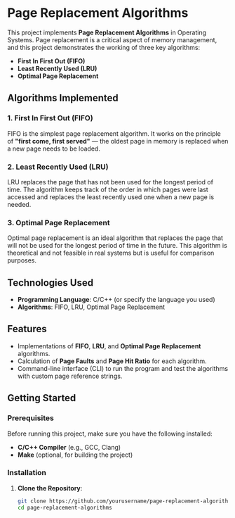 # Page Replacement Algorithms

This project implements **Page Replacement Algorithms** in Operating Systems. Page replacement is a critical aspect of memory management, and this project demonstrates the working of three key algorithms:

- **First In First Out (FIFO)**
- **Least Recently Used (LRU)**
- **Optimal Page Replacement**

## Algorithms Implemented

### 1. **First In First Out (FIFO)**
FIFO is the simplest page replacement algorithm. It works on the principle of **"first come, first served"** — the oldest page in memory is replaced when a new page needs to be loaded.

### 2. **Least Recently Used (LRU)**
LRU replaces the page that has not been used for the longest period of time. The algorithm keeps track of the order in which pages were last accessed and replaces the least recently used one when a new page is needed.

### 3. **Optimal Page Replacement**
Optimal page replacement is an ideal algorithm that replaces the page that will not be used for the longest period of time in the future. This algorithm is theoretical and not feasible in real systems but is useful for comparison purposes.

## Technologies Used

- **Programming Language**: C/C++ (or specify the language you used)
- **Algorithms**: FIFO, LRU, Optimal Page Replacement

## Features

- Implementations of **FIFO**, **LRU**, and **Optimal Page Replacement** algorithms.
- Calculation of **Page Faults** and **Page Hit Ratio** for each algorithm.
- Command-line interface (CLI) to run the program and test the algorithms with custom page reference strings.

## Getting Started

### Prerequisites

Before running this project, make sure you have the following installed:

- **C/C++ Compiler** (e.g., GCC, Clang)
- **Make** (optional, for building the project)

### Installation

1. **Clone the Repository**:

   ```bash
   git clone https://github.com/yourusername/page-replacement-algorithms.git
   cd page-replacement-algorithms
